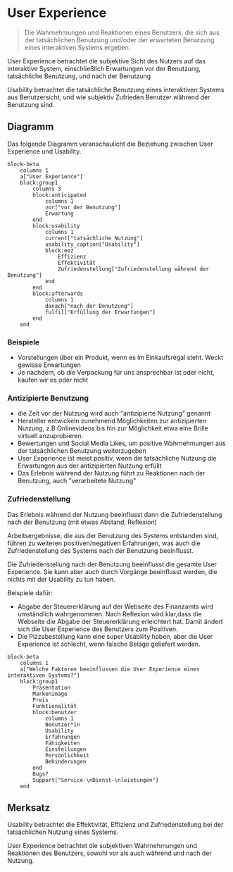 # User Experience

> Die Wahrnehmungen und Reaktionen eines Benutzers, die sich aus der
> tatsächlichen Benutzung und/oder der erwarteten Benutzung eines
> interaktiven Systems ergeben.

User Experience betrachtet die subjektive Sicht des Nutzers auf das interaktive System,
einschließlich Erwartungen vor der Benutzung, tatsächliche Benutzung, und nach
der Benutzung
  
Usability betrachtet die tatsächliche Benutzung eines interaktiven Systems aus Benutzersicht,
und wie subjektiv Zufrieden Benutzer während der Benutzung sind.

## Diagramm

Das folgende Diagramm veranschaulicht die Beziehung zwischen User Experience und
Usability.

```mermaid
block-beta
    columns 1
    a["User Experience"]
    block:group1
        columns 3
        block:anticipated
            columns 1
            vor["vor der Benutzung"]
            Erwartung
        end
        block:usability
            columns 1
            current["tatsächliche Nutzung"]
            usability_caption["Usability"]
            block:eez
                Effizienz
                Effektivität
                Zufriedenstellung["Zufriedenstellung während der Benutzung"]
            end
        end
        block:afterwards
            columns 1
            danach["nach der Benutzung"]
            fulfil["Erfüllung der Erwartungen"]
        end
    end
```

### Beispiele

- Vorstellungen über ein Produkt, wenn es im Einkaufsregal steht. Weckt gewisse Erwartungen
- Je nachdem, ob die Verpackung für uns ansprechbar ist oder nicht,
  kaufen wir es oder nicht

### Antizipierte Benutzung

- die Zeit vor der Nutzung wird auch "antizipierte Nutzung" genannt
- Hersteller entwickeln zunehmend Möglichkeiten zur antizipierten Nutzung,
  z.B Onlinevideos bis hin zur Möglichkeit etwa eine Brille virtuell anzuprobieren.
- Bewertungen und Social Media Likes, um positive Wahrnehmungen aus der
  tatsächlichen Benutzung weiterzugeben
- User Experience ist meist positiv, wenn die tatsächliche Nutzung die
  Erwartungen aus der antizipierten Nutzung erfüllt
- Das Erlebnis während der Nutzung führt zu Reaktionen nach der Benutzung,
  auch "verarbeitete Nutzung"

### Zufriedenstellung

Das Erlebnis während der Nutzung beeinflusst dann die Zufriedenstellung nach
der Benutzung (mit etwas Abstand, Reflexion)

Arbeitsergebnisse, die aus der Benutzung des Systems entstanden sind, führen zu weiteren
positiven/negativen Erfahrungen, was auch die Zufriedenstellung des Systems
nach der Benutzung beeinflusst.

Die Zufriedenstellung nach der Benutzung beeinflusst die gesamte User Experience.
Sie kann aber auch durch Vorgänge beeinflusst werden, die nichts mit der
Usability zu tun haben.

Beispiele dafür:

- Abgabe der Steuererklärung auf der Webseite des Finanzamts wird umständlich
  wahrgenommen. Nach Reflexion wird klar,dass die Webseite die Abgabe
  der Steuererklärung erleichtert hat. Damit ändert sich die User Experience
  des Benutzers zum Positiven.
- Die Pizzabestellung kann eine super Usability haben,
  aber die User Experience ist schlecht, wenn falsche Beläge geliefert werden.

```mermaid
block-beta
    columns 1
    a["Welche Faktoren beeinflussen die User Experience eines interaktiven Systems?"]
    block:group1
        Präsentation
        Markenimage
        Preis
        Funktionalität
        block:benutzer
            columns 1
            Benutzer*in
            Usability
            Erfahrungen
            Fähigkeiten
            Einstellungen
            Persönlichkeit
            Behinderungen
        end
        Bugs?
        Support["Service-\nDienst-\nleistungen"]
    end
```

## Merksatz

Usability betrachtet die Effektivität, Effizienz und Zufriedenstellung bei der
tatsächlichen Nutzung eines Systems.

User Experience betrachtet die subjektiven Wahrnehmungen und Reaktionen des
Benutzers, sowohl vor als auch während und nach der Nutzung.
